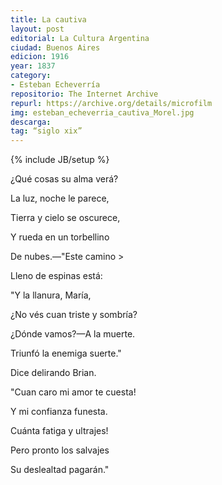 ```yaml
---
title: La cautiva
layout: post
editorial: La Cultura Argentina
ciudad: Buenos Aires
edicion: 1916
year: 1837
category:
- Esteban Echeverría 
repositorio: The Internet Archive
repurl: https://archive.org/details/microfilm
img: esteban_echeverria_cautiva_Morel.jpg
descarga: 
tag: “siglo xix”
---
```

{% include JB/setup %}

¿Qué cosas su alma verá?
	
La luz, noche le parece,
	
Tierra y cielo se oscurece,
	
Y rueda en un torbellino
	
De nubes.—"Este camino >
	
Lleno de espinas está:
	
"Y la llanura, María,
	
¿No vés cuan triste y sombría?
	
¿Dónde vamos?—A la muerte.
	
Triunfó la enemiga suerte."
	
Dice delirando Brian.
	
"Cuan caro mi amor te cuesta!
	
Y mi confianza funesta.
	
Cuánta fatiga y ultrajes!
	
Pero pronto los salvajes
	
Su deslealtad pagarán."
